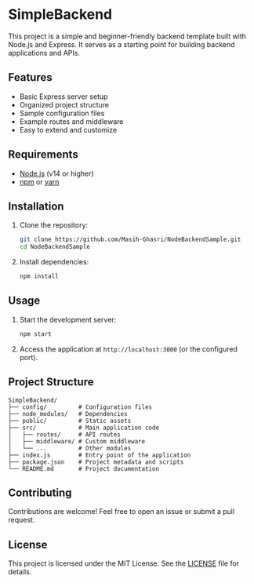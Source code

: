 # SimpleBackend

This project is a simple and beginner-friendly backend template built with Node.js and Express. It serves as a starting point for building backend applications and APIs.

## Features

- Basic Express server setup
- Organized project structure
- Sample configuration files
- Example routes and middleware
- Easy to extend and customize

## Requirements

- [Node.js](https://nodejs.org/) (v14 or higher)
- [npm](https://www.npmjs.com/) or [yarn](https://yarnpkg.com/)

## Installation

1. Clone the repository:

   ```bash
   git clone https://github.com/Masih-Ghasri/NodeBackendSample.git
   cd NodeBackendSample
   ```

2. Install dependencies:

   ```bash
   npm install
   ```

## Usage

1. Start the development server:

   ```bash
   npm start
   ```

2. Access the application at `http://localhost:3000` (or the configured port).

## Project Structure

```
SimpleBackend/
├── config/         # Configuration files
├── node_modules/   # Dependencies
├── public/         # Static assets
├── src/            # Main application code
│   ├── routes/     # API routes
│   ├── middleware/ # Custom middleware
│   └── ...         # Other modules
├── index.js        # Entry point of the application
├── package.json    # Project metadata and scripts
└── README.md       # Project documentation
```

## Contributing

Contributions are welcome! Feel free to open an issue or submit a pull request.

## License

This project is licensed under the MIT License. See the [LICENSE](LICENSE) file for details.
